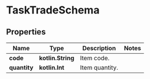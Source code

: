 
# TaskTradeSchema

## Properties
Name | Type | Description | Notes
------------ | ------------- | ------------- | -------------
**code** | **kotlin.String** | Item code. | 
**quantity** | **kotlin.Int** | Item quantity. | 



